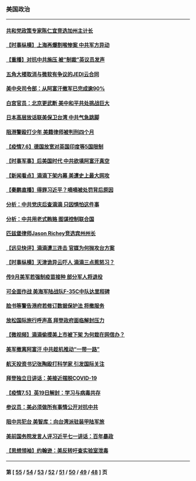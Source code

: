 ### 美国政治
---
#### [共和党政策专家陈仁宜竞选加州主计长](../../pages/ncid1078159/n13072640.md) 
#### [【时事纵横】上海再爆割喉惨案 中共军方异动](../../pages/ncid1078159/n13072448.md) 
#### [【重播】对抗中共施压 被“制裁”英议员发声](../../pages/ncid1078159/n13072480.md) 
#### [五角大楼取消与微软有争议的JEDI云合同](../../pages/ncid1078159/n13072144.md) 
#### [美中央司令部：从阿富汗撤军已完成逾90%](../../pages/ncid1078159/n13072228.md) 
#### [白宫官员：北京更武断 美中和平共处挑战巨大](../../pages/ncid1078159/n13071990.md) 
#### [日本高层放话联美保卫台湾 中共气急跳脚](../../pages/ncid1078159/n13071775.md) 
#### [阻港警殴打少年 美籍律师被判刑四个月](../../pages/ncid1078159/n13071695.md) 
#### [【疫情7.6】德国放宽对英国印度等5国限制](../../pages/ncid1078159/n13071110.md) 
#### [【时事军事】后美国时代 中共欲填阿富汗真空](../../pages/ncid1078159/n13071362.md) 
#### [【新闻看点】滴滴下架内幕 美遭史上最大网攻](../../pages/ncid1078159/n13069966.md) 
#### [【秦鹏直播】得罪习近平？嘀嘀被处罚背后原因](../../pages/ncid1078159/n13069932.md) 
#### [分析：中共党庆后查滴滴 只因惧怕这件事](../../pages/ncid1078159/n13070198.md) 
#### [分析：中共用老式贿赂 图谋控制联合国](../../pages/ncid1078159/n13064205.md) 
#### [匹兹堡律师Jason Richey竞选宾州州长](../../pages/ncid1078159/n13070251.md) 
#### [【远见快评】滴滴遭三连击 官媒为何抛攻台方案](../../pages/ncid1078159/n13069784.md) 
#### [【时事纵横】天津诡异云吓人 滴滴三点惹怒习？](../../pages/ncid1078159/n13069899.md) 
#### [传9月美军若强制疫苗接种 部分军人将退役](../../pages/ncid1078159/n13069578.md) 
#### [可全面作战 美海军陆战队F-35C中队达里程碑](../../pages/ncid1078159/n13069716.md) 
#### [脸书等警告港府若修订数据保护法 将撤服务](../../pages/ncid1078159/n13069603.md) 
#### [放松国际旅行呼声高 拜登政府面临解封压力](../../pages/ncid1078159/n13069503.md) 
#### [【微视频】滴滴偷摸美上市被下架 为何栽在网信办？](../../pages/ncid1078159/n13069148.md) 
#### [美军撤离阿富汗 中共趁机推动“一带一路”](../../pages/ncid1078159/n13069150.md) 
#### [航天投资书记张陶殴打科学家 引发国际关注](../../pages/ncid1078159/n13069132.md) 
#### [拜登独立日讲话：美接近摆脱COVID-19](../../pages/ncid1078159/n13069101.md) 
#### [【疫情7.5】英19日解封：学习与病毒共存](../../pages/ncid1078159/n13068730.md) 
#### [参议员：美必须做所有事情公开对抗中共](../../pages/ncid1078159/n13067296.md) 
#### [阻中共犯台 美智库：向台湾派驻装甲陆军旅](../../pages/ncid1078159/n13058971.md) 
#### [美前国务院发言人评习近平七一讲话：百年暴政](../../pages/ncid1078159/n13066986.md) 
#### [【思想领袖】约翰逊：美反转吁查实验室泄毒](../../pages/ncid1078159/n13033632.md) 

---
#### 第 [ [55](./55.md) / [54](./54.md) / [53](./53.md) / [52](./52.md) / [51](./51.md) / [50](./50.md) / [49](./49.md) / [48](./48.md) ] 页
